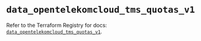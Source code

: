 # `data_opentelekomcloud_tms_quotas_v1`

Refer to the Terraform Registry for docs: [`data_opentelekomcloud_tms_quotas_v1`](https://registry.terraform.io/providers/opentelekomcloud/opentelekomcloud/1.36.47/docs/data-sources/tms_quotas_v1).
